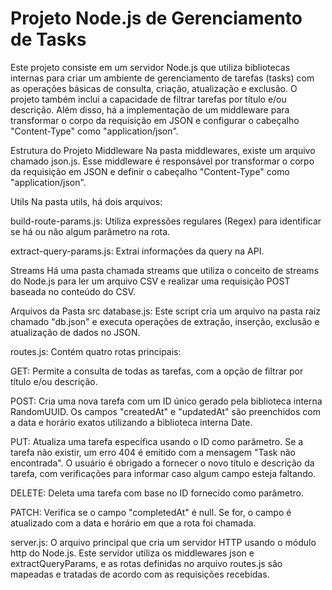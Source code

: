 # Projeto Node.js de Gerenciamento de Tasks
Este projeto consiste em um servidor Node.js que utiliza bibliotecas internas para criar um ambiente de gerenciamento de tarefas (tasks) com as operações básicas de consulta, criação, atualização e exclusão. O projeto também inclui a capacidade de filtrar tarefas por título e/ou descrição. Além disso, há a implementação de um middleware para transformar o corpo da requisição em JSON e configurar o cabeçalho "Content-Type" como "application/json".

Estrutura do Projeto
Middleware
Na pasta middlewares, existe um arquivo chamado json.js. Esse middleware é responsável por transformar o corpo da requisição em JSON e definir o cabeçalho "Content-Type" como "application/json".

Utils
Na pasta utils, há dois arquivos:

build-route-params.js: Utiliza expressões regulares (Regex) para identificar se há ou não algum parâmetro na rota.

extract-query-params.js: Extrai informações da query na API.

Streams
Há uma pasta chamada streams que utiliza o conceito de streams do Node.js para ler um arquivo CSV e realizar uma requisição POST baseada no conteúdo do CSV.

Arquivos da Pasta src
database.js: Este script cria um arquivo na pasta raiz chamado "db.json" e executa operações de extração, inserção, exclusão e atualização de dados no JSON.

routes.js: Contém quatro rotas principais:

GET: Permite a consulta de todas as tarefas, com a opção de filtrar por título e/ou descrição.

POST: Cria uma nova tarefa com um ID único gerado pela biblioteca interna RandomUUID. Os campos "createdAt" e "updatedAt" são preenchidos com a data e horário exatos utilizando a biblioteca interna Date.

PUT: Atualiza uma tarefa específica usando o ID como parâmetro. Se a tarefa não existir, um erro 404 é emitido com a mensagem "Task não encontrada". O usuário é obrigado a fornecer o novo título e descrição da tarefa, com verificações para informar caso algum campo esteja faltando.

DELETE: Deleta uma tarefa com base no ID fornecido como parâmetro.

PATCH: Verifica se o campo "completedAt" é null. Se for, o campo é atualizado com a data e horário em que a rota foi chamada.

server.js: O arquivo principal que cria um servidor HTTP usando o módulo http do Node.js. Este servidor utiliza os middlewares json e extractQueryParams, e as rotas definidas no arquivo routes.js são mapeadas e tratadas de acordo com as requisições recebidas.

